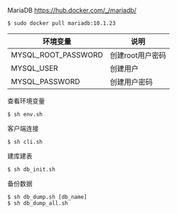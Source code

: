 MariaDB
https://hub.docker.com/_/mariadb/
```
$ sudo docker pull mariadb:10.1.23
```

环境变量 | 说明
--- | ---
MYSQL_ROOT_PASSWORD | 创建root用户密码
MYSQL_USER | 创建用户
MYSQL_PASSWORD | 创建用户密码


查看环境变量
```
$ sh env.sh
```

客户端连接
```
$ sh cli.sh
```

建库建表
```
$ sh db_init.sh
```

备份数据
```
$ sh db_dump.sh [db_name]
$ sh db_dump_all.sh
```
